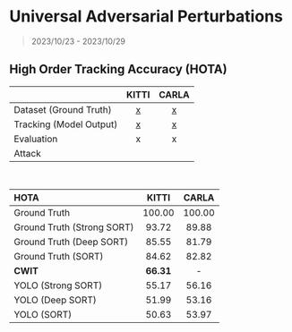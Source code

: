 # Universal Adversarial Perturbations

> 2023/10/23 - 2023/10/29

## High Order Tracking Accuracy (HOTA)

|                         | KITTI |                         CARLA      |
| :---------------------- | :---: | :---------------------------------------------------: |
|Dataset (Ground Truth)  |   [x](https://www.cvlibs.net/datasets/kitti/eval_tracking.php)   |           [x](https://github.com/wuhanstudio/carla-tracking-dataset)  |
|Tracking (Model Output) |   [x](https://github.com/wuhanstudio/2d-kitti-tracking)    | [x](https://github.com/wuhanstudio/2d-carla-tracking) |
|Evaluation              |   x   |                           x       |
|Attack                  |       |                                                       |

<br />

|         HOTA                | KITTI |                         CARLA      |
| :---------------------- | :---: | :---------------------------------------------------: |
|Ground Truth                |   100.00   |    100.00         |
|Ground Truth (Strong SORT)  |  93.72    |     89.88           |
|Ground Truth (Deep SORT)    |   85.55  |     81.79      |
|Ground Truth (SORT)         |  84.62     |  82.82  |
| **CWIT** |  **66.31**      |  -   |
|YOLO (Strong SORT)          |  55.17  |     56.16          |
|YOLO (Deep SORT)            |   51.99   |    53.16       |
|YOLO (SORT)                 |    50.63   |    53.97    |
